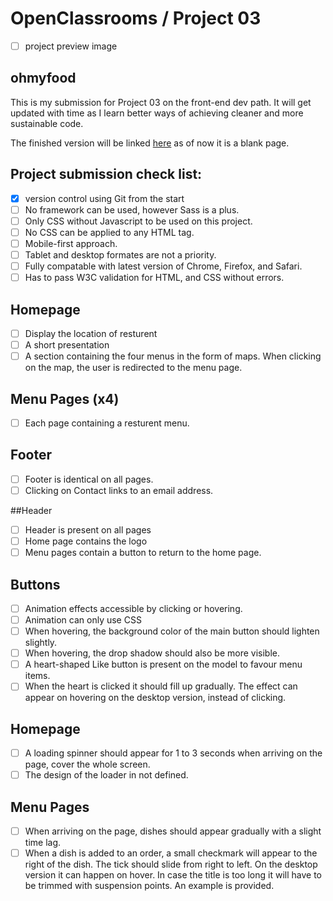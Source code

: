 # OpenClassrooms / Project 03

- [ ] project preview image

## ohmyfood

This is my submission for Project 03 on the front-end dev path. It will get updated with time as I learn better ways of achieving cleaner and more sustainable code. 

The finished version will be linked [here](https://hazim.github.io/OCproject3/) as of now it is a blank page. 

## Project submission check list:
- [x] version control using Git from the start
- [ ] No framework can be used, however Sass is a plus. 
- [ ] Only CSS without Javascript to be used on this project. 
- [ ] No CSS can be applied to any HTML tag.
- [ ] Mobile-first approach. 
- [ ] Tablet and desktop formates are not a priority. 
- [ ] Fully compatable with latest version of Chrome, Firefox, and Safari.
- [ ] Has to pass W3C validation for HTML, and CSS without errors.

## Homepage 
- [ ] Display the location of resturent 
- [ ] A short presentation 
- [ ] A section containing the four menus in the form of maps. When clicking on the map, the user is redirected to the menu page.

## Menu Pages (x4)
- [ ] Each page containing a resturent menu. 

## Footer 
- [ ] Footer is identical on all pages. 
- [ ] Clicking on Contact links to an email address. 

##Header 
- [ ] Header is present on all pages
- [ ] Home page contains the logo
- [ ] Menu pages contain a button to return to the home page. 

## Buttons
- [ ] Animation effects accessible by clicking or hovering.
- [ ] Animation can only use CSS 
- [ ] When hovering, the background color of the main button should lighten slightly. 
- [ ] When hovering, the drop shadow should also be more visible. 
- [ ] A heart-shaped Like button is present on the model to favour menu items. 
- [ ] When the heart is clicked it should fill up gradually. The effect can appear on hovering on the desktop version, instead of clicking. 

## Homepage
- [ ] A loading spinner should appear for 1 to 3 seconds when arriving on the page, cover the whole screen. 
- [ ] The design of the loader in not defined. 

## Menu Pages
- [ ] When arriving on the page, dishes should appear gradually with a slight time lag. 
- [ ] When a dish is added to an order, a small checkmark will appear to the right of the dish. The tick should slide from right to left. On the desktop version it can happen on hover. In case the title is too long it will have to be trimmed with suspension points. An example is provided. 
